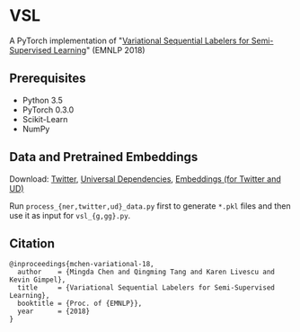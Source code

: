 # VSL

A PyTorch implementation of "[Variational Sequential Labelers for Semi-Supervised Learning](http://ttic.uchicago.edu/~mchen/papers/mchen+etal.emnlp18.pdf)" (EMNLP 2018)


## Prerequisites

- Python 3.5
- PyTorch 0.3.0
- Scikit-Learn
- NumPy

## Data and Pretrained Embeddings

Download: [Twitter](https://code.google.com/archive/p/ark-tweet-nlp/downloads), [Universal Dependencies](https://lindat.mff.cuni.cz/repository/xmlui/handle/11234/1-1827?show=full), [Embeddings (for Twitter and UD)](https://drive.google.com/drive/folders/1oie43_thsbhhoUsOHlkyKj2iMpFNOrgA?usp=sharing)

Run `process_{ner,twitter,ud}_data.py` first to generate `*.pkl` files and then use it as input for `vsl_{g,gg}.py`.

## Citation

```
@inproceedings{mchen-variational-18,
  author    = {Mingda Chen and Qingming Tang and Karen Livescu and Kevin Gimpel},
  title     = {Variational Sequential Labelers for Semi-Supervised Learning},
  booktitle = {Proc. of {EMNLP}},
  year      = {2018}
}
```
